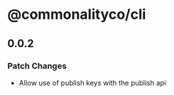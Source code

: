 # @commonalityco/cli

## 0.0.2

### Patch Changes

- Allow use of publish keys with the publish api

